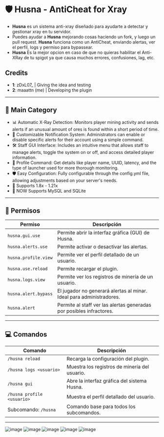 # 🛡️ Husna - AntiCheat for Xray

* **Husna** es un sistema anti-xray diseñado para ayudarte a detectar y gestionar xray en tu servidor.
* Puedes ayudar a **Husna** mejorando cosas haciendo un fork, y luego un pull request. **Husna** funciona como un AntiCheat, enviando alertas, ver el perfil, logs y permiso para bypassear.
* **Husna** Es la mejor opcion en caso de que no quieras habilitar el Anti-XRay de tu spigot ya que causa muchos errores, confusiones, lag, etc.


## Credits

- **1**: zDxL07_ | Giving the idea and testing
- **2**: maaattn (me) | Developing the plugin

---

## 🍁 Main Category
* 📊 Automatic X-Ray Detection: Monitors player mining activity and sends alerts if an unusual amount of ores is found within a short period of time.
* 🔔 Customizable Notification System: Administrators can enable or disable specific alerts for their account using a simple command.
* 🛠️ Staff GUI Interface: Includes an intuitive menu that allows staff to manage alerts, toggle the system on or off, and access detailed player information.
* 🌠 Profile Command: Get details like player name, UUID, latency, and the type of launcher used for more thorough monitoring.
* 🛡️ Easy Configuration: Fully configurable through the config.yml file, allowing adjustments based on your server's needs.
* 🌊 Supports 1.8x - 1.21x
* 📣 NOW Supports MySQL and SQLite

---

## 📜 Permisos

| Permiso              | Descripción                                                          |
| -------------------- | -------------------------------------------------------------------- |
| `husna.gui.use`      | Permite abrir la interfaz gráfica (GUI) de Husna.                    |
| `husna.alerts.use`   | Permite activar o desactivar las alertas.                            |
| `husna.profile.view` | Permite ver el perfil detallado de un usuario.                       |
| `husna.use.reload`   | Permite recargar el plugin.                                          |
| `husna.logs.view`    | Permite ver los registros de minería de un usuario.                  |
| `husna.alert.bypass` | El jugador no generará alertas al minar. Ideal para administradores. |
| `husna.alert`        | Permite al staff ver las alertas generadas por posibles infractores. |

---

## 💻 Comandos

| Comando                    | Descripción                                   |
| -------------------------- | --------------------------------------------- |
| `/husna reload`            | Recarga la configuración del plugin.          |
| `/husna logs <usuario>`    | Muestra los registros de minería del usuario. |
| `/husna gui`               | Abre la interfaz gráfica del sistema Husna.   |
| `/husna profile <usuario>` | Muestra el perfil detallado del usuario.      |
| Subcomando: `/husna`       | Comando base para todos los subcomandos.      |

---

![image](https://github.com/user-attachments/assets/29f4d015-769a-4bfe-a549-98a214839675)
![image](https://github.com/user-attachments/assets/ac8c597a-8e0b-43d3-aac7-dae76245b933)
![image](https://github.com/user-attachments/assets/ddeda7b8-155f-4d8f-994e-f626ff884f27)
![image](https://github.com/user-attachments/assets/130fd7e9-1c53-4cfc-8f7c-8af36db0a476)
![image](https://github.com/user-attachments/assets/fd5a930b-2b3a-4ba9-80f8-1dd508417ab8)





